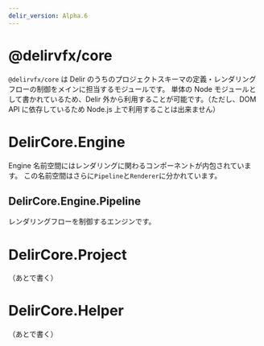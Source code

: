 ```yaml
---
delir_version: Alpha.6
---
```


# @delirvfx/core

`@delirvfx/core` は Delir のうちのプロジェクトスキーマの定義・レンダリングフローの制御をメインに担当するモジュールです。
単体の Node モジュールとして書かれているため、Delir 外から利用することが可能です。（ただし、DOM API に依存しているため Node.js 上で利用することは出来ません）

# DelirCore.Engine

Engine 名前空間にはレンダリングに関わるコンポーネントが内包されています。
この名前空間はさらに`Pipeline`と`Renderer`に分かれています。

## DelirCore.Engine.Pipeline

レンダリングフローを制御するエンジンです。

# DelirCore.Project

（あとで書く）

# DelirCore.Helper

（あとで書く）
